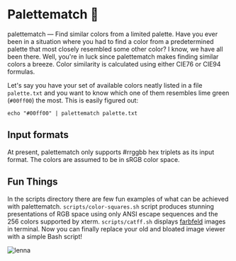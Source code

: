 # Palettematch 🌈

palettematch — Find similar colors from a limited palette. Have you ever been
in a situation where you had to find a color from a predetermined palette that
most closely resembled some other color? I know, we have all been there. Well,
you're in luck since palettematch makes finding similar colors a breeze. Color
similarity is calculated using either CIE76 or CIE94 formulas.

Let's say you have your set of available colors neatly listed in a file
`palette.txt` and you want to know which one of them resembles lime green
(`#00ff00`) the most. This is easily figured out:

	echo "#00ff00" | palettematch palette.txt

## Input formats

At present, palettematch only supports #rrggbb hex triplets as its input format.
The colors are assumed to be in sRGB color space.

## Fun Things

In the scripts directory there are few fun examples of what can be achieved with
palettematch. `scripts/color-squares.sh` script produces stunning presentations
of RGB space using only ANSI escape sequences and the 256 colors supported by
xterm. `scripts/catff.sh` displays
[farbfeld](http://tools.suckless.org/farbfeld/) images in terminal. Now you can
finally replace your old and bloated image viewer with a simple Bash script!

![lenna](https://i.imgur.com/SwHfhj2.png)

